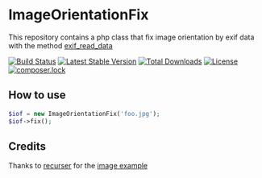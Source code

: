ImageOrientationFix
===================

This repository contains a php class that fix image orientation by exif data with the method [exif_read_data](http://it2.php.net/manual/en/function.exif-read-data.php)

[![Build Status](https://travis-ci.org/JellyBellyDev/ImageOrientationFix.svg?branch=master)](https://travis-ci.org/JellyBellyDev/ImageOrientationFix)
[![Latest Stable Version](https://poser.pugx.org/jellybellydev/image-orientation-fix/v/stable)](https://packagist.org/packages/jellybellydev/image-orientation-fix)
[![Total Downloads](https://poser.pugx.org/jellybellydev/image-orientation-fix/downloads)](https://packagist.org/packages/jellybellydev/image-orientation-fix)
[![License](https://poser.pugx.org/jellybellydev/image-orientation-fix/license)](https://packagist.org/packages/jellybellydev/image-orientation-fix)
[![composer.lock](https://poser.pugx.org/jellybellydev/image-orientation-fix/composerlock)](https://packagist.org/packages/jellybellydev/image-orientation-fix)

## How to use

```php
$iof = new ImageOrientationFix('foo.jpg');
$iof->fix();
```


## Credits

Thanks to [recurser](https://github.com/recurser) for the [image example](https://github.com/recurser/exif-orientation-examples)
